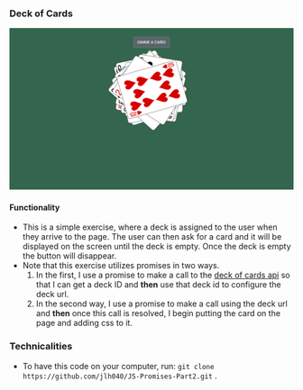 ### Deck of Cards

![Deck of cards image](deckss.png)

#### Functionality

- This is a simple exercise, where a deck is assigned to the user when they arrive to the page. The user can then ask for a card and it will be displayed on the screen until the deck is empty. Once the deck is empty the button will disappear.
- Note that this exercise utilizes promises in two ways. 
  1. In the first, I use a promise to make a call to the [deck of cards api](http://deckofcardsapi.com/) so that I can get a deck ID and **then** use that deck id to configure the deck url.
  2. In the second way, I use a promise to make a call using the deck url and **then** once this call is resolved, I begin putting the card on the page and adding css to it.

### Technicalities

- To have this code on your computer, run: `git clone https://github.com/jlh040/JS-Promises-Part2.git` .